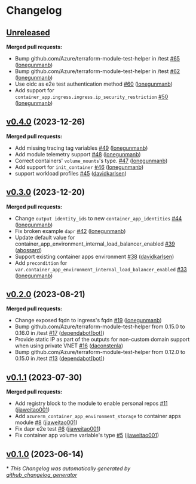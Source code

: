 # Changelog

## [Unreleased](https://github.com/Azure/terraform-azure-container-apps/tree/HEAD)

**Merged pull requests:**

- Bump github.com/Azure/terraform-module-test-helper in /test [\#65](https://github.com/Azure/terraform-azure-container-apps/pull/65) ([lonegunmanb](https://github.com/lonegunmanb))
- Bump github.com/Azure/terraform-module-test-helper in /test [\#62](https://github.com/Azure/terraform-azure-container-apps/pull/62) ([lonegunmanb](https://github.com/lonegunmanb))
- Use oidc as e2e test authentication method [\#60](https://github.com/Azure/terraform-azure-container-apps/pull/60) ([lonegunmanb](https://github.com/lonegunmanb))
- Add support for `container_app.ingress.ingress.ip_security_restriction` [\#50](https://github.com/Azure/terraform-azure-container-apps/pull/50) ([lonegunmanb](https://github.com/lonegunmanb))

## [v0.4.0](https://github.com/Azure/terraform-azure-container-apps/tree/v0.4.0) (2023-12-26)

**Merged pull requests:**

- Add missing tracing tag variables [\#49](https://github.com/Azure/terraform-azure-container-apps/pull/49) ([lonegunmanb](https://github.com/lonegunmanb))
- Add module telemetry support [\#48](https://github.com/Azure/terraform-azure-container-apps/pull/48) ([lonegunmanb](https://github.com/lonegunmanb))
- Correct containers' `volume_mounts`'s type. [\#47](https://github.com/Azure/terraform-azure-container-apps/pull/47) ([lonegunmanb](https://github.com/lonegunmanb))
- Add support for `init_container` [\#46](https://github.com/Azure/terraform-azure-container-apps/pull/46) ([lonegunmanb](https://github.com/lonegunmanb))
- support workload profiles [\#45](https://github.com/Azure/terraform-azure-container-apps/pull/45) ([davidkarlsen](https://github.com/davidkarlsen))

## [v0.3.0](https://github.com/Azure/terraform-azure-container-apps/tree/v0.3.0) (2023-12-20)

**Merged pull requests:**

- Change `output identity_ids` to new `container_app_identities` [\#44](https://github.com/Azure/terraform-azure-container-apps/pull/44) ([lonegunmanb](https://github.com/lonegunmanb))
- Fix broken example `dapr` [\#42](https://github.com/Azure/terraform-azure-container-apps/pull/42) ([lonegunmanb](https://github.com/lonegunmanb))
- Update default value for container\_app\_environment\_internal\_load\_balancer\_enabled [\#39](https://github.com/Azure/terraform-azure-container-apps/pull/39) ([abossard](https://github.com/abossard))
- Support existing container apps environment [\#38](https://github.com/Azure/terraform-azure-container-apps/pull/38) ([davidkarlsen](https://github.com/davidkarlsen))
- Add `precondition` for `var.container_app_environment_internal_load_balancer_enabled` [\#33](https://github.com/Azure/terraform-azure-container-apps/pull/33) ([lonegunmanb](https://github.com/lonegunmanb))

## [v0.2.0](https://github.com/Azure/terraform-azure-container-apps/tree/v0.2.0) (2023-08-21)

**Merged pull requests:**

- Change exposed fqdn to ingress's fqdn [\#19](https://github.com/Azure/terraform-azure-container-apps/pull/19) ([lonegunmanb](https://github.com/lonegunmanb))
- Bump github.com/Azure/terraform-module-test-helper from 0.15.0 to 0.16.0 in /test [\#17](https://github.com/Azure/terraform-azure-container-apps/pull/17) ([dependabot[bot]](https://github.com/apps/dependabot))
- Provide static IP as part of the outputs for non-custom domain support when using private VNET [\#16](https://github.com/Azure/terraform-azure-container-apps/pull/16) ([daconstenla](https://github.com/daconstenla))
- Bump github.com/Azure/terraform-module-test-helper from 0.12.0 to 0.15.0 in /test [\#13](https://github.com/Azure/terraform-azure-container-apps/pull/13) ([dependabot[bot]](https://github.com/apps/dependabot))

## [v0.1.1](https://github.com/Azure/terraform-azure-container-apps/tree/v0.1.1) (2023-07-30)

**Merged pull requests:**

- Add registry block to the module to enable personal repos [\#11](https://github.com/Azure/terraform-azure-container-apps/pull/11) ([jiaweitao001](https://github.com/jiaweitao001))
- Add `azurerm_container_app_environment_storage` to container apps module [\#8](https://github.com/Azure/terraform-azure-container-apps/pull/8) ([jiaweitao001](https://github.com/jiaweitao001))
- Fix dapr e2e test [\#6](https://github.com/Azure/terraform-azure-container-apps/pull/6) ([jiaweitao001](https://github.com/jiaweitao001))
- Fix container app volume variable's type [\#5](https://github.com/Azure/terraform-azure-container-apps/pull/5) ([jiaweitao001](https://github.com/jiaweitao001))

## [v0.1.0](https://github.com/Azure/terraform-azure-container-apps/tree/v0.1.0) (2023-06-14)



\* *This Changelog was automatically generated by [github_changelog_generator](https://github.com/github-changelog-generator/github-changelog-generator)*
